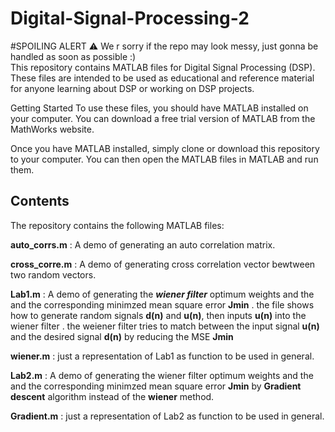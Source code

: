 # Digital-Signal-Processing-2
#SPOILING ALERT ⚠️
We r sorry if the repo may look messy, just gonna be handled as soon as possible :)  
This repository contains MATLAB files for Digital Signal Processing (DSP). These files are intended to be used as educational and reference material for anyone learning about DSP or working on DSP projects.

Getting Started
To use these files, you should have MATLAB installed on your computer. You can download a free trial version of MATLAB from the MathWorks website.

Once you have MATLAB installed, simply clone or download this repository to your computer. You can then open the MATLAB files in MATLAB and run them.

## Contents
The repository contains the following MATLAB files:

**auto_corrs.m** : A demo of generating an auto correlation matrix.

**cross_corre.m** : A demo of generating cross correlation vector bewtween two random vectors.

**Lab1.m** : A demo of generating the ***wiener filter*** optimum weights and the and the corresponding minimzed mean square error **Jmin** . the file shows how to generate random signals **d(n)** and **u(n)**, then inputs **u(n)** into the wiener filter  . the weiener filter tries to match between the input signal **u(n)** and the desired signal **d(n)** by reducing the MSE **Jmin** 

**wiener.m** : just a representation of Lab1 as function to be used in general.

**Lab2.m** : A demo of generating the wiener filter optimum weights and the and the corresponding minimzed mean square error **Jmin** by **Gradient descent** algorithm instead of the **wiener** method. 

**Gradient.m** : just a representation of Lab2 as function to be used in general.
